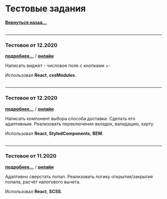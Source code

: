 # Тестовые задания

<a href="https://github.com/ArtMan-8/artman-8.github.io"><b>Вернуться назад...</b></a>
<br /><br />


---
### Тестовое от 12.2020
<a href="https://github.com/ArtMan-8/test-frontend-lvoJ5T3f" target="_blank"><b>подробнее...</b></a> / <a href="https://artman-8.github.io/test-frontend-lvoJ5T3f" target="_blank"><b>онлайн</b></a>

Написать виджет - числовое поле с кнопками +-

Использовал **React**, **cssModules**.
<br /><br />

---
### Тестовое от 12.2020
<a href="https://github.com/ArtMan-8/test-frontend-vXkdf85h" target="_blank"><b>подробнее...</b></a> / <a href="https://artman-8.github.io/test-frontend-vXkdf85h/" target="_blank"><b>онлайн</b></a>

Написать компонент выбора способа доставки. Сделать его адаптивным. Реализовать переключение вкладок, валидацию, карту.

Использовал **React**, **StyledComponents**, **BEM**.
<br /><br />

---
### Тестовое от 11.2020
<a href="https://github.com/ArtMan-8/test-frontend-lnj4C8vy" target="_blank"><b>подробнее...</b></a> / <a href="https://artman-8.github.io/test-frontend-lnj4C8vy/" target="_blank"><b>онлайн</b></a>

Адаптивно сверстать попап. Реализовать логику открытия/закрытия попапа, расчёт налогового вычета.

Использовал **React**, **SCSS**.
<br /><br />